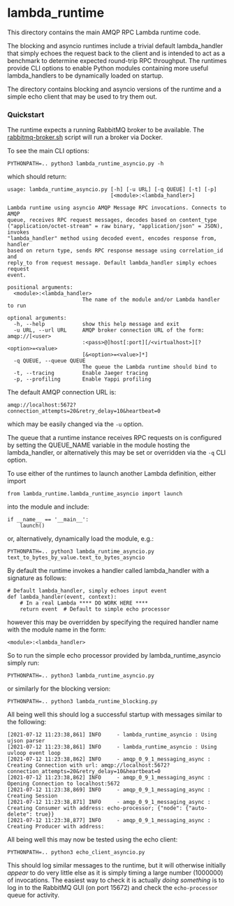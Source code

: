 # lambda_runtime

This directory contains the main AMQP RPC Lambda runtime code.

The blocking and asyncio runtimes include a trivial default lambda_handler that simply echoes the request back to the client and is intended to act as a benchmark to determine expected round-trip RPC throughput. The runtimes provide CLI options to enable Python modules containing more useful lambda_handlers to be dynamically loaded on startup.

The directory contains blocking and asyncio versions of the runtime and a simple echo client that may be used to try them out.

### Quickstart
The runtime expects a running RabbitMQ broker to be available. The [rabbitmq-broker.sh](../rabbitmq-broker.sh) script will run a broker via Docker.

To see the main CLI options:
```
PYTHONPATH=.. python3 lambda_runtime_asyncio.py -h
```
which should return:
```
usage: lambda_runtime_asyncio.py [-h] [-u URL] [-q QUEUE] [-t] [-p]
                                 [<module>:<lambda_handler>]

Lambda runtime using asyncio AMQP Message RPC invocations. Connects to AMQP
queue, receives RPC request messages, decodes based on content_type
("application/octet-stream" = raw binary, "application/json" = JSON), invokes
"lambda_handler" method using decoded event, encodes response from, handler
based on return type, sends RPC response message using correlation_id and
reply_to from request message. Default lambda_handler simply echoes request
event.

positional arguments:
  <module>:<lambda_handler>
                        The name of the module and/or Lambda handler to run

optional arguments:
  -h, --help            show this help message and exit
  -u URL, --url URL     AMQP broker connection URL of the form: amqp://[<user>
                        :<pass>@]host[:port][/<virtualhost>][?<option>=<value>
                        [&<option>=<value>]*]
  -q QUEUE, --queue QUEUE
                        The queue the Lambda runtime should bind to
  -t, --tracing         Enable Jaeger tracing
  -p, --profiling       Enable Yappi profiling

```
The default AMQP connection URL is:
```
amqp://localhost:5672?connection_attempts=20&retry_delay=10&heartbeat=0
```
which may be easily changed via the `-u` option.

The queue that a runtime instance receives RPC requests on is configured by setting the QUEUE_NAME variable in the module hosting the lambda_handler, or alternatively this may be set or overridden via the `-q` CLI option.

To use either of the runtimes to launch another Lambda definition, either import
```
from lambda_runtime.lambda_runtime_asyncio import launch
```
into the module and include:
```
if __name__ == '__main__':
    launch()
```
or, alternatively, dynamically load the module, e.g.:
```
PYTHONPATH=.. python3 lambda_runtime_asyncio.py text_to_bytes_by_value.text_to_bytes_asyncio
```
By default the runtime invokes a handler called lambda_handler with a signature as follows:
```
# Default lambda_handler, simply echoes input event
def lambda_handler(event, context):
    # In a real Lambda **** DO WORK HERE ****
    return event  # Default to simple echo processor
```
however this may be overridden by specifying the required handler name with the module name in the form:
```
<module>:<lambda_handler>
```
So to run the simple echo processor provided by lambda_runtime_asyncio simply run:
```
PYTHONPATH=.. python3 lambda_runtime_asyncio.py
```
or similarly for the blocking version:
```
PYTHONPATH=.. python3 lambda_runtime_blocking.py
```
All being well this should log a successful startup with messages similar to the following:
```
[2021-07-12 11:23:38,861] INFO     - lambda_runtime_asyncio : Using ujson parser
[2021-07-12 11:23:38,861] INFO     - lambda_runtime_asyncio : Using uvloop event loop
[2021-07-12 11:23:38,862] INFO     - amqp_0_9_1_messaging_async : Creating Connection with url: amqp://localhost:5672?connection_attempts=20&retry_delay=10&heartbeat=0
[2021-07-12 11:23:38,862] INFO     - amqp_0_9_1_messaging_async : Opening Connection to localhost:5672
[2021-07-12 11:23:38,869] INFO     - amqp_0_9_1_messaging_async : Creating Session
[2021-07-12 11:23:38,871] INFO     - amqp_0_9_1_messaging_async : Creating Consumer with address: echo-processor; {"node": {"auto-delete": true}}
[2021-07-12 11:23:38,877] INFO     - amqp_0_9_1_messaging_async : Creating Producer with address: 
```
All being well this may now be tested using the echo client:
```
PYTHONPATH=.. python3 echo_client_asyncio.py
```
This should log similar messages to the runtime, but it will otherwise initially *appear* to do very little else as it is simply timing a large number (1000000) of invocations. The easiest way to check it is actually *doing something* is to log in to the RabbitMQ GUI (on port 15672) and check the `echo-processor` queue for activity.
